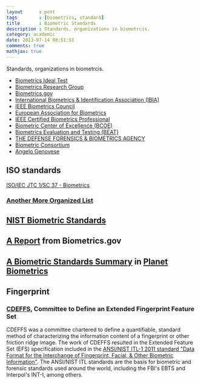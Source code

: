 ```yaml
---
layout      : post
tags        : [biometrics, standard]
title       : Biometric Standards
description : Standards, organizations in biometrcis.
category: academic
date: 2013-07-14 08:51:53
comments: true
mathjax: true
---
```


Standards, organizations in biometrcis.

<!--more-->

+ [Biometrics Ideal Test](http://biometrics.idealtest.org/index.jsp)
+ [Biometrics Research Group](http://biometrics.cse.msu.edu/)
+ [Biometrics.gov](http://www.biometrics.gov/default.aspx)
+ [International Biometrics & Identification Association (IBIA)](http://www.ibia.org/association/members/)
+ [IEEE Biometrics Council](http://ieee-biometrics.org/)
+ [European Association for Biometrics](http://www.eab.org/)
+ [IEEE Certified Biometrics Professional](http://www.ieeebiometricscertification.org/)
+ [Biometric Center of Excellence (BCOE)](http://www.fbi.gov/about-us/cjis/fingerprints_biometrics/biometric-center-of-excellence/)
+ [Biometrics Evaluation and Testing (BEAT)](https://www.beat-eu.org/)
+ [THE DEFENSE FORENSICS & BIOMETRICS AGENCY](http://www.biometrics.dod.mil/About/mission.aspx)
+ [Biometric Consortium](http://www.biometrics.org/research.php)
+ [Angelo Genovese](http://homes.di.unimi.it/genovese/res/index.html)

## ISO standards

[ISO/IEC JTC 1/SC 37  - Biometrics](http://www.iso.org/iso/iso_catalogue/catalogue_tc/catalogue_tc_browse.htm?commid=313770)

### [Another More Organized List](http://www.biometricsinstitute.org/pages/international-biometrics-standards.html)

## [NIST Biometric Standards](http://www.nist.gov/itl/iad/ig/biometric_standards.cfm)

## [A Report](https://github.com/quxiaofeng/csxfqu/raw/master/_downloads/biostandards.pdf) from Biometrics.gov

## [A Biometric Standards Summary](http://www.planetbiometrics.com/biometric-standards/) in [Planet Biometrics](http://www.planetbiometrics.com/)

## Fingerprint

### [CDEFFS](http://fingerprint.nist.gov/standard/cdeffs/), Committee to Define an Extended Fingerprint Feature Set

CDEFFS was a committee chartered to define a quantifiable, standard method of characterizing the information content of a fingerprint or other friction ridge image. The work of CDEFFS resulted in the Extended Feature Set (EFS) specification included in the [ANSI/NIST ITL-1 2011 standard "Data Format for the Interchange of Fingerprint, Facial, & Other Biometric Information"](http://biometrics.nist.gov/cs_links/standard/AN_ANSI_1-2011_standard.pdf). The ANSI/NIST ITL standards are the basis for biometric and forensic standards used around the world, including the FBI's EBTS and Interpol's INT-I, among others.


